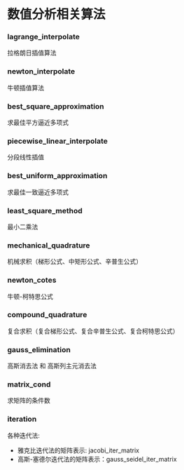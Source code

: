 # 数值分析相关算法
### lagrange_interpolate
拉格朗日插值算法
### newton_interpolate
牛顿插值算法
### best_square_approximation
求最佳平方逼近多项式
### piecewise_linear_interpolate
分段线性插值
### best_uniform_approximation
求最佳一致逼近多项式
### least_square_method
最小二乘法
### mechanical_quadrature
机械求积（梯形公式、中矩形公式、辛普生公式）
### newton_cotes
牛顿-柯特思公式
### compound_quadrature
复合求积（复合梯形公式、复合辛普生公式、复合柯特思公式）
### gauss_elimination
高斯消去法 和 高斯列主元消去法
### matrix_cond
求矩阵的条件数
### iteration
各种迭代法:
 + 雅克比迭代法的矩阵表示: jacobi_iter_matrix
 + 高斯-塞德尔迭代法的矩阵表示：gauss_seidel_iter_matrix

